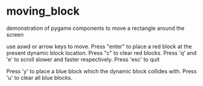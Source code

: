 # moving_block
demonstration of pygame components to move a rectangle around the screen

use aswd or arrow keys to move. 
Press "enter" to place a red block at the present dynamic block location. 
Press "c" to clear red blocks. 
Press 'q' and 'e' to scroll slower and faster respectively.
Press 'esc' to quit

Press 'y' to place a blue block which the dynamic block collides with.
Press 'u' to clear all blue blocks.

